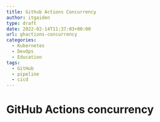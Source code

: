 ```yaml
---
title: Github Actions Concurrency
author: itgaiden
type: draft
date: 2022-02-14T11:37:03+00:00
url: ghactions-concurrency
categories:
  - Kubernetes
  - DevOps
  - Education
tags:
  - GitHub
  - pipeline
  - cicd
---
```


# GitHub Actions concurrency